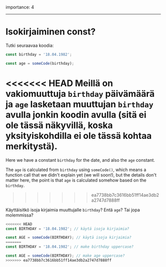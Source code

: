 importance: 4

---

# Isokirjaiminen const?

Tutki seuraavaa koodia:

```js
const birthday = '18.04.1982';

const age = someCode(birthday);
```

<<<<<<< HEAD
Meillä on vakiomuuttuja `birthday` päivämäärä ja `age` lasketaan muuttujan `birthday` avulla jonkin koodin avulla (sitä ei ole tässä näkyvillä, koska yksityiskohdilla ei ole tässä kohtaa merkitystä).
=======
Here we have a constant `birthday` for the date, and also the `age` constant.

The `age` is calculated from `birthday` using `someCode()`, which means a function call that we didn't explain yet (we will soon!), but the details don't matter here, the point is that `age` is calculated somehow based on the `birthday`.
>>>>>>> ea7738bb7c3616bb51ff14ae3db2a2747d7888ff

Käyttäisitkö isoja kirjaimia muuttujalle `birthday`? Entä `age`? Tai jopa molemmissa?

```js
<<<<<<< HEAD
const BIRTHDAY = '18.04.1982'; // käytä isoja kirjaimia?

const AGE = someCode(BIRTHDAY); // käytä isoja kirjaimia?
=======
const BIRTHDAY = '18.04.1982'; // make birthday uppercase?

const AGE = someCode(BIRTHDAY); // make age uppercase?
>>>>>>> ea7738bb7c3616bb51ff14ae3db2a2747d7888ff
```
